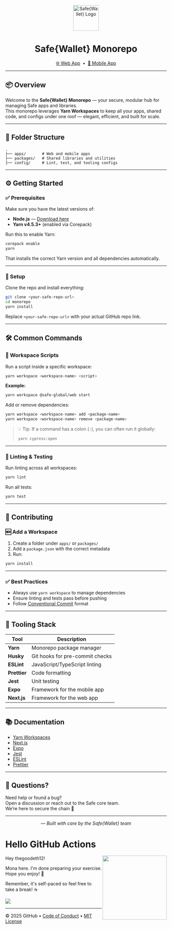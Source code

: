 <!-- Safe{Wallet} Logo -->
<p align="center">
  <img src="https://github.com/user-attachments/assets/b8249113-d515-4c91-a12a-f134813614e8" height="80" alt="Safe{Wallet} Logo" />
</p>

<h1 align="center">Safe{Wallet} Monorepo</h1>

<p align="center">
  <a href="/apps/web/README.md">🌐 Web App</a> &nbsp;•&nbsp;
  <a href="/apps/mobile/README.md">📱 Mobile App</a>
</p>

---

## 📦 Overview

Welcome to the **Safe{Wallet} Monorepo** — your secure, modular hub for managing Safe apps and libraries.  
This monorepo leverages **Yarn Workspaces** to keep all your apps, shared code, and configs under one roof — elegant, efficient, and built for scale.

---

## 🧱 Folder Structure

```
.
├── apps/       # Web and mobile apps
├── packages/   # Shared libraries and utilities
├── config/     # Lint, test, and tooling configs
```

---

## ⚙️ Getting Started

### ✅ Prerequisites

Make sure you have the latest versions of:

- **Node.js** — [Download here](https://nodejs.org/)
- **Yarn v4.5.3+** (enabled via Corepack)

Run this to enable Yarn:

```bash
corepack enable
yarn
```

That installs the correct Yarn version and all dependencies automatically.

---

### 🚀 Setup

Clone the repo and install everything:

```bash
git clone <your-safe-repo-url>
cd monorepo
yarn install
```

Replace `<your-safe-repo-url>` with your actual GitHub repo link.

---

## 🛠️ Common Commands

### 🧩 Workspace Scripts

Run a script inside a specific workspace:

```bash
yarn workspace <workspace-name> <script>
```

**Example:**

```bash
yarn workspace @safe-global/web start
```

Add or remove dependencies:

```bash
yarn workspace <workspace-name> add <package-name>
yarn workspace <workspace-name> remove <package-name>
```

> 💡 Tip: If a command has a colon (`:`), you can often run it globally:
>
> ```bash
> yarn cypress:open
> ```

---

### 🧪 Linting & Testing

Run linting across all workspaces:

```bash
yarn lint
```

Run all tests:

```bash
yarn test
```

---

## 🤝 Contributing

### 🆕 Add a Workspace

1. Create a folder under `apps/` or `packages/`
2. Add a `package.json` with the correct metadata
3. Run:

```bash
yarn install
```

---

### ✅ Best Practices

- Always use `yarn workspace` to manage dependencies
- Ensure linting and tests pass before pushing
- Follow [Conventional Commit](https://www.conventionalcommits.org/) format

---

## 🧰 Tooling Stack

| Tool        | Description                            |
|-------------|----------------------------------------|
| **Yarn**    | Monorepo package manager               |
| **Husky**   | Git hooks for pre-commit checks        |
| **ESLint**  | JavaScript/TypeScript linting          |
| **Prettier**| Code formatting                        |
| **Jest**    | Unit testing                           |
| **Expo**    | Framework for the mobile app           |
| **Next.js** | Framework for the web app              |

---

## 📚 Documentation

- [Yarn Workspaces](https://classic.yarnpkg.com/en/docs/workspaces/)
- [Next.js](https://nextjs.org/docs)
- [Expo](https://docs.expo.dev/)
- [Jest](https://jestjs.io/)
- [ESLint](https://eslint.org/)
- [Prettier](https://prettier.io/)

---

## 💬 Questions?

Need help or found a bug?  
Open a discussion or reach out to the Safe core team.  
We’re here to secure the chain 🔐

---

<p align="center"><i>— Built with care by the Safe{Wallet} team</i></p>

# Hello GitHub Actions

<img src="https://octodex.github.com/images/Professortocat_v2.png" align="right" height="200px" />

Hey thegoodeth12!

Mona here. I'm done preparing your exercise. Hope you enjoy! 💚

Remember, it's self-paced so feel free to take a break! ☕️

[![](https://img.shields.io/badge/Go%20to%20Exercise-%E2%86%92-1f883d?style=for-the-badge&logo=github&labelColor=197935)](https://github.com/thegoodeth12/Safe-wallet/issues/1)

---

&copy; 2025 GitHub &bull; [Code of Conduct](https://www.contributor-covenant.org/version/2/1/code_of_conduct/code_of_conduct.md) &bull; [MIT License](https://gh.io/mit)


